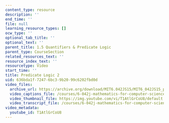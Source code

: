 ```yaml
---
content_type: resource
description: ''
end_time: ''
file: null
learning_resource_types: []
ocw_type: ''
optional_tab_title: ''
optional_text: ''
parent_title: 1.5 Quantifiers & Predicate Logic
parent_type: CourseSection
related_resources_text: ''
resource_index_text: ''
resourcetype: Video
start_time: ''
title: Predicate Logic 2
uid: 636bda1f-7247-6bc3-9b20-99c6202fbd0d
video_files:
  archive_url: https://archive.org/download/MIT6.042JS15/MIT6_042JS15_predicatelogic2_ipod.mp4
  video_captions_file: /courses/6-042j-mathematics-for-computer-science-spring-2015/c15bec8a111852fb9409e52fa3815387_T1AtlGrCoU8.vtt
  video_thumbnail_file: https://img.youtube.com/vi/T1AtlGrCoU8/default.jpg
  video_transcript_file: /courses/6-042j-mathematics-for-computer-science-spring-2015/2ec2efeecafdad1da497f080c8e3b002_T1AtlGrCoU8.pdf
video_metadata:
  youtube_id: T1AtlGrCoU8
---
```

